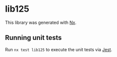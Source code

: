 # lib125

This library was generated with [Nx](https://nx.dev).

## Running unit tests

Run `nx test lib125` to execute the unit tests via [Jest](https://jestjs.io).
